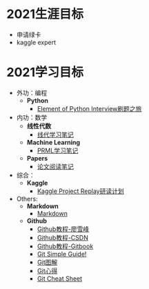 # 2021生涯目标
* 申请绿卡
* kaggle expert

# 2021学习目标
* 外功：编程 
	* **Python**
		* [Element of Python Interview刷题之旅]()
* 内功：数学
	* **线性代数**
		* [线代学习笔记]() 
	* **Machine Learning**
		* [PRML学习笔记]()
	* **Papers**
		* [论文阅读笔记]()
* 综合：
	* **Kaggle**
		* [Kaggle Project Replay研读计划]()
* Others:
	* **Markdown** 
		* [Markdown](https://www.runoob.com/markdown/md-tutorial.html)		
	* **Github**
	    * [Github教程-廖雪峰](https://www.liaoxuefeng.com/wiki/896043488029600)
		* [Github教程-CSDN](https://blog.csdn.net/u013490896/article/details/81158454?ops_request_misc=%257B%2522request%255Fid%2522%253A%2522158793989919724839253396%2522%252C%2522scm%2522%253A%252220140713.130102334.pc%255Fblog.%2522%257D&request_id=158793989919724839253396&biz_id=0&utm_source=distribute.pc_search_result.none-task-blog-2~blog~first_rank_v2~rank_v25-2)
	    * [Github教程-Gitbook](http://gitbook.liuhui998.com/index.html)
		* [Git Simple Guide!](http://rogerdudler.github.io/git-guide/)
		* [Git图解](http://marklodato.github.io/visual-git-guide/index-zh-cn.html?no-svg)
		* [Git心得](http://strivingboy.github.io/blog/2015/06/17/git-doc/)
		* [Git Cheat Sheet](https://gitee.com/liaoxuefeng/learn-java/raw/master/teach/git-cheatsheet.pdf)